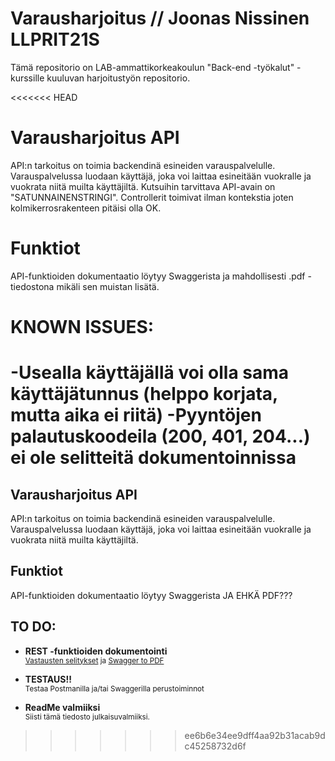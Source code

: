 # Varausharjoitus // Joonas Nissinen LLPRIT21S
Tämä repositorio on LAB-ammattikorkeakoulun "Back-end -työkalut" -kurssille kuuluvan harjoitustyön repositorio.

<<<<<<< HEAD
# Varausharjoitus API
API:n tarkoitus on toimia backendinä esineiden varauspalvelulle. Varauspalvelussa luodaan käyttäjä, joka voi laittaa esineitään vuokralle ja vuokrata niitä muilta käyttäjiltä.
Kutsuihin tarvittava API-avain on "SATUNNAINENSTRINGI". Controllerit toimivat ilman kontekstia joten kolmikerrosrakenteen pitäisi olla OK.

# Funktiot
API-funktioiden dokumentaatio löytyy Swaggerista ja mahdollisesti .pdf -tiedostona mikäli sen muistan lisätä.

# KNOWN ISSUES:
-Usealla käyttäjällä voi olla sama käyttäjätunnus (helppo korjata, mutta aika ei riitä)
-Pyyntöjen palautuskoodeila (200, 401, 204...) ei ole selitteitä dokumentoinnissa
=======
## Varausharjoitus API
API:n tarkoitus on toimia backendinä esineiden varauspalvelulle. Varauspalvelussa luodaan käyttäjä, joka voi laittaa esineitään vuokralle ja vuokrata niitä muilta käyttäjiltä. 

## Funktiot
API-funktioiden dokumentaatio löytyy Swaggerista JA EHKÄ PDF???

## TO DO:
+ **REST -funktioiden dokumentointi**
<br /><sub>[Vastausten selitykset](https://swagger.io/docs/specification/describing-responses/) ja [Swagger to PDF](https://www.swdoc.org/)</sub>

+ **TESTAUS!!**
<br /><sub>Testaa Postmanilla ja/tai Swaggerilla perustoiminnot</sub>

+ **ReadMe valmiiksi**
<br /><sub>Siisti tämä tiedosto julkaisuvalmiiksi.</sub>
>>>>>>> ee6b6e34ee9dff4aa92b31acab9dc45258732d6f
